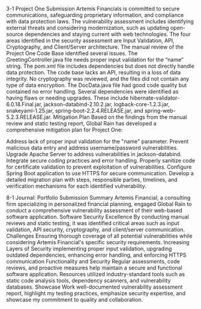 3-1 Project One Submission
Artemis Financials is committed to secure communications, safeguarding proprietary information, and compliance with data protection laws. 
The vulnerability assessment includes identifying external threats and considering modernization, such as updating open-source dependencies and staying current with web technologies.
The four areas identified in the security assessment are Input Validation, API, Cryptography, and Client/Server architecture.
The manual review of the Project One Code Base identified several issues. The GreetingController.java file needs proper input validation for the “name” string. 
The pom.xml file includes dependencies but does not directly handle data protection. The code base lacks an API, resulting in a loss of data integrity. 
No cryptography was reviewed, and the files did not contain any type of data encryption. The DocData.java file had good code quality but contained no error handling.
Several dependencies were identified as having flaws or needing upgrades. 
These include hibernate-validator-6.0.18.Final.jar, jackson-databind-2.10.2.jar, logback-core-1.2.3.jar, snakeyaml-1.25.jar, spring-boot-2.2.4.RELEASE.jar, and spring-web-5.2.3.RELEASE.jar.
Mitigation Plan
Based on the findings from the manual review and static testing report, Global Rain has developed a comprehensive mitigation plan for Project One:

Address lack of proper input validation for the "name" parameter.
Prevent malicious data entry and address username/password vulnerabilities.
Upgrade Apache Server to address vulnerabilities in jackson-databind.
Integrate secure coding practices and error handling.
Properly sanitize code for certificate validation to prevent exploitation of vulnerabilities.
Configure Spring Boot application to use HTTPS for secure communication.
Develop a detailed migration plan with steps, responsible parties, timelines, and verification mechanisms for each identified vulnerability.



8-1 Journal: Portfolio Submission
Summary
Artemis Financial, a consulting firm specializing in personalized financial planning, engaged Global Rain to conduct a comprehensive vulnerability assessment of their web-based software application.
Software Security Excellence
By conducting manual reviews and static testing, it was identified critical areas such as input validation, API security, cryptography, and client/server communication. 
Challenges 
Ensuring thorough coverage of all potential vulnerabilities while considering Artemis Financial's specific security requirements. 
Increasing Layers of Security
implementing proper input validation, upgrading outdated dependencies, enhancing error handling, and enforcing HTTPS communication
Functionality and Security
Regular assessments, code reviews, and proactive measures help maintain a secure and functional software application.
Resources 
utilized industry-standard tools such as static code analysis tools, dependency scanners, and vulnerability databases.
Showcase Work
well-documented vulnerability assessment report, highlight my testing practices, emphasize security expertise, and showcase my commitment to quality and collaboration. 

